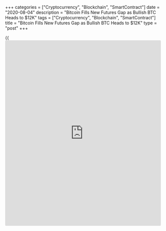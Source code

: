 +++
categories = ["Cryptocurrency", "Blockchain", "SmartContract"]
date = "2020-08-04"
description = "Bitcoin Fills New Futures Gap as Bullish BTC Heads to $12K"
tags = ["Cryptocurrency", "Blockchain", "SmartContract"]
title = "Bitcoin Fills New Futures Gap as Bullish BTC Heads to $12K"
type = "post"
+++

{{<iframe id="large-banner" src="https://www.bounty.group/#slide=1.0" width="100%" height="600" scrolling="no" style="border: 0px solid rgb(216, 221, 230); border-radius: 3px;">}}

A retest of $11,500 gives the impression that the bulls are not done
when it comes to Bitcoin, which convincingly bounced off $11,000.
Bitcoin (BTC) rose to fill a significant gap in its price [history](https://www.fixpro.org/post/chargeless-historical-data-api-backtesting/) on
Aug. 3 as bulls remained in control and took BTC/USD towards $12,000.

![Bitcoin Fills New Futures Gap as Bullish BTC Heads to $12K][1]

Data from price charts including Coin360 showed the largest
cryptocurrency rising once more on Monday, after a correction to
$11,000. Earlier, Monday trading began with a $150 “gap” in Bitcoin
futures markets on CME between $11,450 and $11,600.

As Cointelegraph reported, anticipation immediately built around Bitcoin
rising to fill the void, in line with [historical](https://www.fintechee.com/services/historical-data-for-forex/) tendencies over the
past year. Another gap between $9,660 and $9,930 was already in place,
but given the bullish price action of the past two weeks, hopes were
high that the first to be filled would be higher, not lower.

At press time, BTC/USD circled $11,400, having risen to retake the lower
bound of the gap but so far not overcoming resistance at $11,500. The
weekend saw a brief spurt to $12,000 before a sudden correction resulted
in a $1,200 drop within a matter of minutes.

Source: [FXPro][2]

   1. /files/downloads/7/d/1/7d1df0fb3523c01409f0e499f08566b2_a11f6d064b99a15fedf16490106e399d.png
   2. /geturl/index/f7a2ad344bf966ebceaf2c51568cd31efe9af3c5/